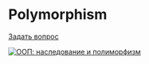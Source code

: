 # Polymorphism

[Задать вопрос](https://github.com/HowProgrammingWorks/LiveQA/discussions/categories/q-a)

[![ООП: наследование и полиморфизм](https://img.youtube.com/vi/8OuzIAuMfjw/0.jpg)](https://youtu.be/8OuzIAuMfjw)
